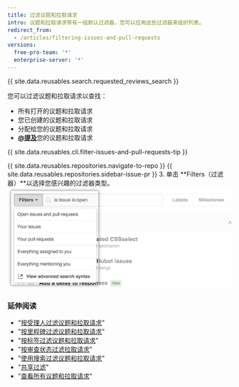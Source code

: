 ```yaml
---
title: 过滤议题和拉取请求
intro: 议题和拉取请求带有一组默认过滤器，您可以应用这些过滤器来组织列表。
redirect_from:
  - /articles/filtering-issues-and-pull-requests
versions:
  free-pro-team: '*'
  enterprise-server: '*'
---
```


{{ site.data.reusables.search.requested_reviews_search }}

您可以过滤议题和拉取请求以查找：
- 所有打开的议题和拉取请求
- 您已创建的议题和拉取请求
- 分配给您的议题和拉取请求
- [**@提及**](/articles/basic-writing-and-formatting-syntax/#mentioning-people-and-teams)您的议题和拉取请求

{{ site.data.reusables.cli.filter-issues-and-pull-requests-tip }}

{{ site.data.reusables.repositories.navigate-to-repo }}
{{ site.data.reusables.repositories.sidebar-issue-pr }}
3. 单击 **Filters（过滤器）**以选择您感兴趣的过滤器类型。 ![使用过滤器下拉菜单](/assets/images/help/issues/issues_filter_dropdown.png)

### 延伸阅读

- "[按受理人过滤议题和拉取请求](/articles/filtering-issues-and-pull-requests-by-assignees)"
- "[按里程碑过滤议题和拉取请求](/articles/filtering-issues-and-pull-requests-by-milestone)"
- "[按标签过滤议题和拉取请求](/articles/filtering-issues-and-pull-requests-by-labels)"
- "[按审查状态过滤拉取请求](/articles/filtering-pull-requests-by-review-status)"
- "[使用搜索过滤议题和拉取请求](/articles/using-search-to-filter-issues-and-pull-requests)"
- "[共享过滤](/articles/sharing-filters)"
- "[查看所有议题和拉取请求](/articles/viewing-all-of-your-issues-and-pull-requests)"
